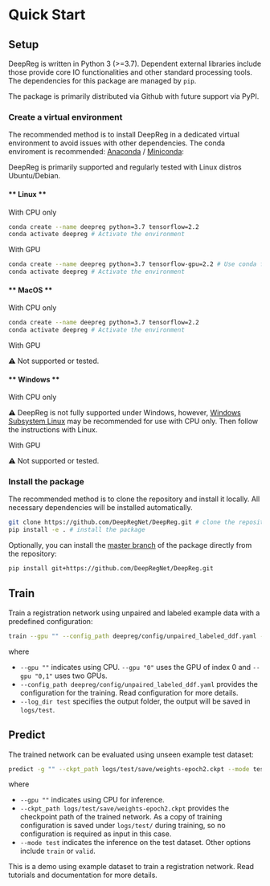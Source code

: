 # Quick Start

## Setup

DeepReg is written in Python 3 (>=3.7). Dependent external libraries include those
provide core IO functionalities and other standard processing tools. The dependencies
for this package are managed by `pip`.

The package is primarily distributed via Github with future support via PyPI.

### Create a virtual environment

The recommended method is to install DeepReg in a dedicated virtual environment to avoid
issues with other dependencies. The conda enviroment is recommended:
[Anaconda](https://docs.anaconda.com/anaconda/install/) /
[Miniconda](https://docs.conda.io/en/latest/miniconda.html):

DeepReg is primarily supported and regularly tested with Linux distros Ubuntu/Debian.

<!-- tabs:start -->

#### ** Linux **

With CPU only

```bash
conda create --name deepreg python=3.7 tensorflow=2.2
conda activate deepreg # Activate the environment
```

With GPU

```bash
conda create --name deepreg python=3.7 tensorflow-gpu=2.2 # Use conda for nvidia related packages
conda activate deepreg # Activate the environment
```

#### ** MacOS **

With CPU only

```bash
conda create --name deepreg python=3.7 tensorflow=2.2
conda activate deepreg # Activate the environment
```

With GPU

:warning: Not supported or tested.

#### ** Windows **

With CPU only

:warning: DeepReg is not fully supported under Windows, however,
[Windows Subsystem Linux](https://docs.microsoft.com/en-us/windows/wsl/install-win10)
may be recommended for use with CPU only. Then follow the instructions with Linux.

With GPU

:warning: Not supported or tested.

<!-- tabs:end -->

### Install the package

The recommended method is to clone the repository and install it locally. All necessary
dependencies will be installed automatically.

```bash
git clone https://github.com/DeepRegNet/DeepReg.git # clone the repository
pip install -e . # install the package
```

Optionally, you can install the
[master branch](https://github.com/DeepRegNet/DeepReg.git) of the package directly from
the repository:

```bash
pip install git+https://github.com/DeepRegNet/DeepReg.git
```

## Train

Train a registration network using unpaired and labeled example data with a predefined
configuration:

```bash
train --gpu "" --config_path deepreg/config/unpaired_labeled_ddf.yaml --log_dir test
```

where

- `--gpu ""` indicates using CPU. `--gpu "0"` uses the GPU of index 0 and `--gpu "0,1"`
  uses two GPUs.
- `--config_path deepreg/config/unpaired_labeled_ddf.yaml` provides the configuration
  for the training. Read configuration for more details.
- `--log_dir test` specifies the output folder, the output will be saved in `logs/test`.

## Predict

The trained network can be evaluated using unseen example test dataset:

```bash
predict -g "" --ckpt_path logs/test/save/weights-epoch2.ckpt --mode test
```

where

- `--gpu ""` indicates using CPU for inference.
- `--ckpt_path logs/test/save/weights-epoch2.ckpt` provides the checkpoint path of the
  trained network. As a copy of training configuration is saved under `logs/test/`
  during training, so no configuration is required as input in this case.
- `--mode test` indicates the inference on the test dataset. Other options include
  `train` or `valid`.

This is a demo using example dataset to train a registration network. Read tutorials and
documentation for more details.
